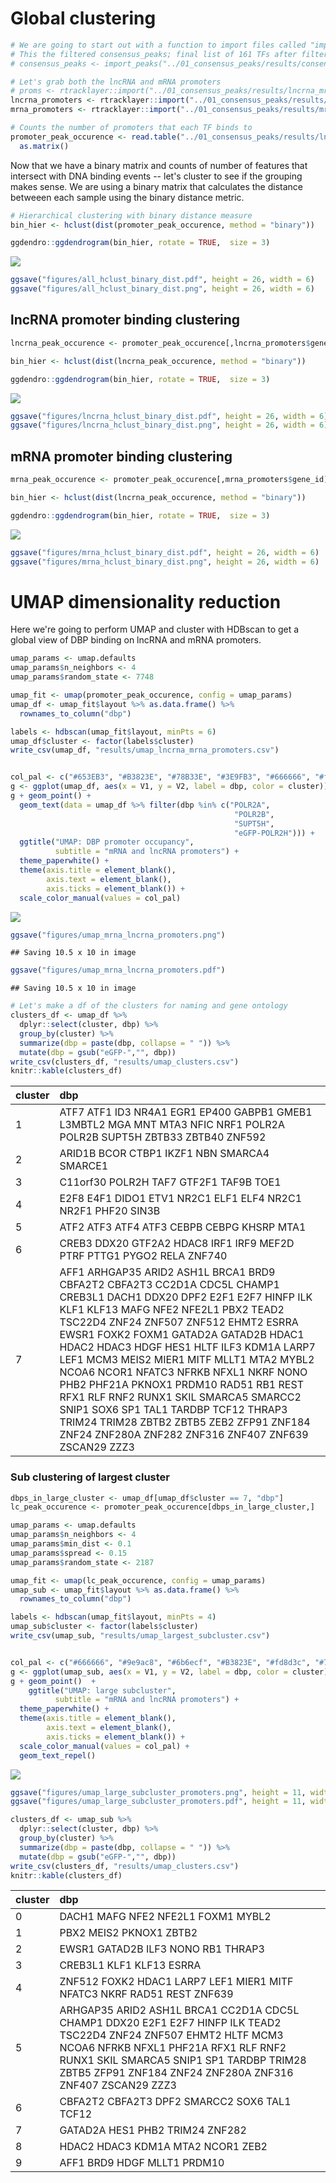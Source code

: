 Global clustering
=================

``` r
# We are going to start out with a function to import files called "import_peaks"
# This the filtered consensus_peaks; final list of 161 TFs after filtering
# consensus_peaks <- import_peaks("../01_consensus_peaks/results/consensus_peaks")

# Let's grab both the lncRNA and mRNA promoters
# proms <- rtracklayer::import("../01_consensus_peaks/results/lncrna_mrna_promoters.gtf")
lncrna_promoters <- rtracklayer::import("../01_consensus_peaks/results/lncrna_promoters.gtf")
mrna_promoters <- rtracklayer::import("../01_consensus_peaks/results/mrna_promoters.gtf")

# Counts the number of promoters that each TF binds to
promoter_peak_occurence <- read.table("../01_consensus_peaks/results/lncrna_mrna_promoter_peak_occurence_matrix.tsv") %>%
  as.matrix()
```

Now that we have a binary matrix and counts of number of features that intersect with DNA binding events -- let's cluster to see if the grouping makes sense. We are using a binary matrix that calculates the distance betweeen each sample using the binary distance metric.

``` r
# Hierarchical clustering with binary distance measure
bin_hier <- hclust(dist(promoter_peak_occurence, method = "binary"))

ggdendro::ggdendrogram(bin_hier, rotate = TRUE,  size = 3)
```

![](global_clustering_files/figure-markdown_github/hclust-all-1.png)

``` r
ggsave("figures/all_hclust_binary_dist.pdf", height = 26, width = 6)
ggsave("figures/all_hclust_binary_dist.png", height = 26, width = 6)
```

lncRNA promoter binding clustering
----------------------------------

``` r
lncrna_peak_occurence <- promoter_peak_occurence[,lncrna_promoters$gene_id]

bin_hier <- hclust(dist(lncrna_peak_occurence, method = "binary"))

ggdendro::ggdendrogram(bin_hier, rotate = TRUE,  size = 3)
```

![](global_clustering_files/figure-markdown_github/hclust-lnrna-1.png)

``` r
ggsave("figures/lncrna_hclust_binary_dist.pdf", height = 26, width = 6)
ggsave("figures/lncrna_hclust_binary_dist.png", height = 26, width = 6)
```

mRNA promoter binding clustering
--------------------------------

``` r
mrna_peak_occurence <- promoter_peak_occurence[,mrna_promoters$gene_id]

bin_hier <- hclust(dist(lncrna_peak_occurence, method = "binary"))

ggdendro::ggdendrogram(bin_hier, rotate = TRUE,  size = 3)
```

![](global_clustering_files/figure-markdown_github/hclust-mrna-1.png)

``` r
ggsave("figures/mrna_hclust_binary_dist.pdf", height = 26, width = 6)
ggsave("figures/mrna_hclust_binary_dist.png", height = 26, width = 6)
```

UMAP dimensionality reduction
=============================

Here we're going to perform UMAP and cluster with HDBscan to get a global view of DBP binding on lncRNA and mRNA promoters.

``` r
umap_params <- umap.defaults
umap_params$n_neighbors <- 4
umap_params$random_state <- 7748

umap_fit <- umap(promoter_peak_occurence, config = umap_params)
umap_df <- umap_fit$layout %>% as.data.frame() %>%
  rownames_to_column("dbp")

labels <- hdbscan(umap_fit$layout, minPts = 6)
umap_df$cluster <- factor(labels$cluster)
write_csv(umap_df, "results/umap_lncrna_mrna_promoters.csv")


col_pal <- c("#653EB3", "#B3823E", "#78B33E", "#3E9FB3", "#666666", "#fd8d3c", "#B33E52")
g <- ggplot(umap_df, aes(x = V1, y = V2, label = dbp, color = cluster))
g + geom_point() + 
  geom_text(data = umap_df %>% filter(dbp %in% c("POLR2A",
                                                  "POLR2B",
                                                  "SUPT5H",
                                                  "eGFP-POLR2H"))) + 
  ggtitle("UMAP: DBP promoter occupancy",
          subtitle = "mRNA and lncRNA promoters") +
  theme_paperwhite() +
  theme(axis.title = element_blank(),
        axis.text = element_blank(),
        axis.ticks = element_blank()) +
  scale_color_manual(values = col_pal)
```

![](global_clustering_files/figure-markdown_github/umap-all-1.png)

``` r
ggsave("figures/umap_mrna_lncrna_promoters.png")
```

    ## Saving 10.5 x 10 in image

``` r
ggsave("figures/umap_mrna_lncrna_promoters.pdf")
```

    ## Saving 10.5 x 10 in image

``` r
# Let's make a df of the clusters for naming and gene ontology
clusters_df <- umap_df %>%
  dplyr::select(cluster, dbp) %>%
  group_by(cluster) %>%
  summarize(dbp = paste(dbp, collapse = " ")) %>%
  mutate(dbp = gsub("eGFP-","", dbp))
write_csv(clusters_df, "results/umap_clusters.csv")
knitr::kable(clusters_df)
```

| cluster | dbp                                                                                                                                                                                                                                                                                                                                                                                                                                                                                                                                                                                                        |
|:--------|:-----------------------------------------------------------------------------------------------------------------------------------------------------------------------------------------------------------------------------------------------------------------------------------------------------------------------------------------------------------------------------------------------------------------------------------------------------------------------------------------------------------------------------------------------------------------------------------------------------------|
| 1       | ATF7 ATF1 ID3 NR4A1 EGR1 EP400 GABPB1 GMEB1 L3MBTL2 MGA MNT MTA3 NFIC NRF1 POLR2A POLR2B SUPT5H ZBTB33 ZBTB40 ZNF592                                                                                                                                                                                                                                                                                                                                                                                                                                                                                       |
| 2       | ARID1B BCOR CTBP1 IKZF1 NBN SMARCA4 SMARCE1                                                                                                                                                                                                                                                                                                                                                                                                                                                                                                                                                                |
| 3       | C11orf30 POLR2H TAF7 GTF2F1 TAF9B TOE1                                                                                                                                                                                                                                                                                                                                                                                                                                                                                                                                                                     |
| 4       | E2F8 E4F1 DIDO1 ETV1 NR2C1 ELF1 ELF4 NR2C1 NR2F1 PHF20 SIN3B                                                                                                                                                                                                                                                                                                                                                                                                                                                                                                                                               |
| 5       | ATF2 ATF3 ATF4 ATF3 CEBPB CEBPG KHSRP MTA1                                                                                                                                                                                                                                                                                                                                                                                                                                                                                                                                                                 |
| 6       | CREB3 DDX20 GTF2A2 HDAC8 IRF1 IRF9 MEF2D PTRF PTTG1 PYGO2 RELA ZNF740                                                                                                                                                                                                                                                                                                                                                                                                                                                                                                                                      |
| 7       | AFF1 ARHGAP35 ARID2 ASH1L BRCA1 BRD9 CBFA2T2 CBFA2T3 CC2D1A CDC5L CHAMP1 CREB3L1 DACH1 DDX20 DPF2 E2F1 E2F7 HINFP ILK KLF1 KLF13 MAFG NFE2 NFE2L1 PBX2 TEAD2 TSC22D4 ZNF24 ZNF507 ZNF512 EHMT2 ESRRA EWSR1 FOXK2 FOXM1 GATAD2A GATAD2B HDAC1 HDAC2 HDAC3 HDGF HES1 HLTF ILF3 KDM1A LARP7 LEF1 MCM3 MEIS2 MIER1 MITF MLLT1 MTA2 MYBL2 NCOA6 NCOR1 NFATC3 NFRKB NFXL1 NKRF NONO PHB2 PHF21A PKNOX1 PRDM10 RAD51 RB1 REST RFX1 RLF RNF2 RUNX1 SKIL SMARCA5 SMARCC2 SNIP1 SOX6 SP1 TAL1 TARDBP TCF12 THRAP3 TRIM24 TRIM28 ZBTB2 ZBTB5 ZEB2 ZFP91 ZNF184 ZNF24 ZNF280A ZNF282 ZNF316 ZNF407 ZNF639 ZSCAN29 ZZZ3 |

### Sub clustering of largest cluster

``` r
dbps_in_large_cluster <- umap_df[umap_df$cluster == 7, "dbp"]
lc_peak_occurence <- promoter_peak_occurence[dbps_in_large_cluster,]

umap_params <- umap.defaults
umap_params$n_neighbors <- 4
umap_params$min_dist <- 0.1
umap_params$spread <- 0.15
umap_params$random_state <- 2187

umap_fit <- umap(lc_peak_occurence, config = umap_params)
umap_sub <- umap_fit$layout %>% as.data.frame() %>%
  rownames_to_column("dbp")

labels <- hdbscan(umap_fit$layout, minPts = 4)
umap_sub$cluster <- factor(labels$cluster)
write_csv(umap_sub, "results/umap_largest_subcluster.csv")


col_pal <- c("#666666", "#9e9ac8", "#6b6ecf", "#B3823E", "#fd8d3c", "#78B33E", "#653EB3", "#6baed6", "#d6616b", "#3E9FB3")
g <- ggplot(umap_sub, aes(x = V1, y = V2, label = dbp, color = cluster))
g + geom_point()  +
    ggtitle("UMAP: large subcluster",
          subtitle = "mRNA and lncRNA promoters") +
  theme_paperwhite() +
  theme(axis.title = element_blank(),
        axis.text = element_blank(),
        axis.ticks = element_blank()) +
  scale_color_manual(values = col_pal) + 
  geom_text_repel()
```

![](global_clustering_files/figure-markdown_github/umap-large-cluster-1.png)

``` r
ggsave("figures/umap_large_subcluster_promoters.png", height = 11, width = 11.5)
ggsave("figures/umap_large_subcluster_promoters.pdf", height = 11, width = 11.5)

clusters_df <- umap_sub %>%
  dplyr::select(cluster, dbp) %>%
  group_by(cluster) %>%
  summarize(dbp = paste(dbp, collapse = " ")) %>%
  mutate(dbp = gsub("eGFP-","", dbp))
write_csv(clusters_df, "results/umap_clusters.csv")
knitr::kable(clusters_df)
```

| cluster | dbp                                                                                                                                                                                                                                                               |
|:--------|:------------------------------------------------------------------------------------------------------------------------------------------------------------------------------------------------------------------------------------------------------------------|
| 0       | DACH1 MAFG NFE2 NFE2L1 FOXM1 MYBL2                                                                                                                                                                                                                                |
| 1       | PBX2 MEIS2 PKNOX1 ZBTB2                                                                                                                                                                                                                                           |
| 2       | EWSR1 GATAD2B ILF3 NONO RB1 THRAP3                                                                                                                                                                                                                                |
| 3       | CREB3L1 KLF1 KLF13 ESRRA                                                                                                                                                                                                                                          |
| 4       | ZNF512 FOXK2 HDAC1 LARP7 LEF1 MIER1 MITF NFATC3 NKRF RAD51 REST ZNF639                                                                                                                                                                                            |
| 5       | ARHGAP35 ARID2 ASH1L BRCA1 CC2D1A CDC5L CHAMP1 DDX20 E2F1 E2F7 HINFP ILK TEAD2 TSC22D4 ZNF24 ZNF507 EHMT2 HLTF MCM3 NCOA6 NFRKB NFXL1 PHF21A RFX1 RLF RNF2 RUNX1 SKIL SMARCA5 SNIP1 SP1 TARDBP TRIM28 ZBTB5 ZFP91 ZNF184 ZNF24 ZNF280A ZNF316 ZNF407 ZSCAN29 ZZZ3 |
| 6       | CBFA2T2 CBFA2T3 DPF2 SMARCC2 SOX6 TAL1 TCF12                                                                                                                                                                                                                      |
| 7       | GATAD2A HES1 PHB2 TRIM24 ZNF282                                                                                                                                                                                                                                   |
| 8       | HDAC2 HDAC3 KDM1A MTA2 NCOR1 ZEB2                                                                                                                                                                                                                                 |
| 9       | AFF1 BRD9 HDGF MLLT1 PRDM10                                                                                                                                                                                                                                       |
